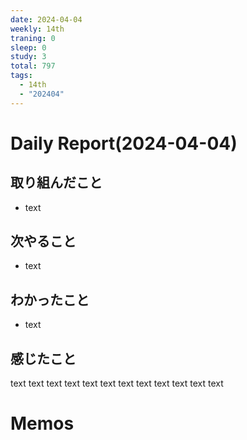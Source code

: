 ```yaml
---
date: 2024-04-04
weekly: 14th
traning: 0
sleep: 0
study: 3
total: 797
tags:
  - 14th
  - "202404"
---
```

# Daily Report(2024-04-04)
## 取り組んだこと
- text
## 次やること
- text
## わかったこと
- text
## 感じたこと
text text text text text text text text text text text text
# Memos